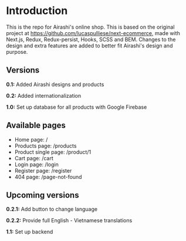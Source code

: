 # Introduction

This is the repo for Airashi's online shop. This is based on the original project at https://github.com/lucaspulliese/next-ecommerce, made with Next.js, Redux, Redux-persist, Hooks, SCSS and BEM. Changes to the design and extra features are added to better fit Airashi's design and purpose.

## Versions

**0.1:** Added Airashi designs and products

**0.2:** Added internationalization

**1.0:** Set up database for all products with Google Firebase

## Available pages

- Home page: /
- Products page: /products
- Product single page: /product/1
- Cart page: /cart
- Login page: /login
- Register page: /register
- 404 page: /page-not-found

## Upcoming versions
**0.2.1:** Add button to change language

**0.2.2:** Provide full English - Vietnamese translations

**1.1:** Set up backend
